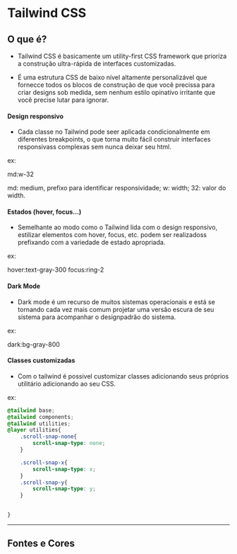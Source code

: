 # Tailwind CSS

## O que é?

- Tailwind CSS é basicamente um utility-first CSS framework que prioriza a construção ultra-rápida de interfaces customizadas.

- É uma estrutura CSS de baixo nível altamente personalizável que fornecce todos os blocos de construção de que você precissa para criar designs sob medida, sem nenhum estilo opinativo irritante que você precise lutar para ignorar.

#### Design responsivo

- Cada classe no Tailwind pode seer aplicada condicionalmente em diferentes breakpoints, o que torna muito fácil construir interfaces responsivass complexas sem nunca deixar seu html.

ex:

md:w-32

md: medium, prefixo para identificar responsividade;
w: width;
32: valor do width.

#### Estados (hover, focus...)

- Semelhante ao modo como o Tailwind lida com o design responsivo, estilizar elementos com hover, focus, etc. podem ser realizadoss prefixando com a variedade de estado apropriada.

ex:

hover:text-gray-300
focus:ring-2

#### Dark Mode

- Dark mode é um recurso de muitos sistemas operacionais e está se tornando cada vez mais comum projetar uma versão escura de seu sistema para acompanhar o designpadrão do sistema.

ex:

dark:bg-gray-800

#### Classes customizadas

- Com o tailwind é possivel customizar classes adicionando seus próprios utilitário adicionando ao seu CSS.

ex:

```CSS
@tailwind base;
@tailwind components;
@tailwind utilities;
@layer utilities{
    .scroll-snap-none{
        scroll-snap-type: none;
    }

    .scroll-snap-x{
        scroll-snap-type: x;
    }
    .scroll-snap-y{
        scroll-snap-type: y;
    }

    
}

```
--- 

## Fontes e Cores

